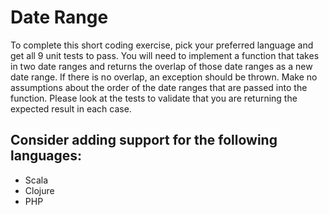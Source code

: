 # Date Range

To complete this short coding exercise, pick your preferred language and get all 9 unit tests to pass.  You will need to implement a function that takes in two date ranges and returns the overlap of those date ranges as a new date range.  If there is no overlap, an exception should be thrown.  Make no assumptions about the order of the date ranges that are passed into the function.  Please look at the tests to validate that you are returning the expected result in each case.

## Consider adding support for the following languages:
 - Scala
 - Clojure
 - PHP
